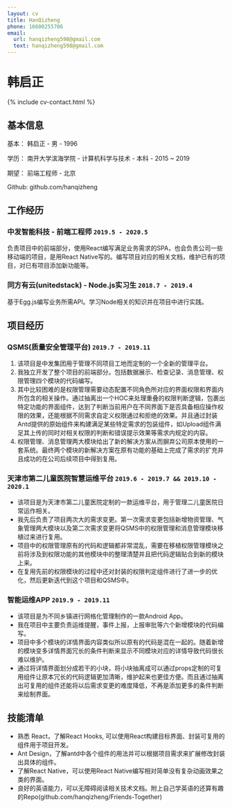 ```yaml
---
layout: cv
title: HanQizheng
phone: 16600255706
email:
  url: hanqizheng598@gmail.com
  text: hanqizheng598@gmail.com
---
```


# 韩启正

<!--
include contact information from the front matter
Supported arguments:
    - homepage: url, text
    - phone
    - email
-->

{% include cv-contact.html %}

## 基本信息
基本： 韩启正 - 男 - 1996

学历： 南开大学滨海学院 - 计算机科学与技术 - 本科 - 2015 ~ 2019

期望： 前端工程师 - 北京

Github: github.com/hanqizheng

## 工作经历

### **中发智能科技 - 前端工程师** `2019.5 - 2020.5`

负责项目中的前端部分，使用React编写满足业务需求的SPA，也会负责公司一些移动端的项目，是用React Native写的。编写项目对应的相关文档，维护已有的项目，对已有项目添加新功能等。

### **同方有云(unitedstack)** - Node.js**实习生** `2018.7 - 2019.4`

基于Egg.js编写业务所需API。学习Node相关的知识并在项目中进行实践。

## 项目经历

### **QSMS(质量安全管理平台)** `2019.7 - 2019.11`


  1. 该项目是中发集团用于管理不同项目工地而定制的一个全新的管理平台。<br>
  2. 我独立开发了整个项目的前端部分。包括数据展示、检查记录、消息管理、权限管理四个模块的代码编写。<br>
  3. 其中比较困难的是权限管理需要动态配置不同角色所对应的界面权限和界面内所包含的相关操作。通过抽离出一个HOC来处理重叠的权限判断逻辑，包裹出特定功能的界面组件，达到了判断当前用户在不同界面下是否具备相应操作权限的效果，还能根据不同需求自定义权限通过和拒绝的效果。并且通过封装Antd提供的原始组件来构建满足某些特定需求的包装组件，如Upload组件满足其上传的同时对相关权限的判断和错误提示效果等需求内规定的内容。<br>
  4. 权限管理、消息管理两大模块给出了新的解决方案从而摒弃公司原本使用的一套系统。最终两个模块的新解决方案在原有功能的基础上完成了需求的扩充并且成功的在公司后续项目中得到复用。<br>


### **天津市第二儿童医院智慧运维平台** `2019.6 - 2019.7 && 2019.10 - 2020.1`

- 该项目是为天津市第二儿童医院定制的一款运维平台，用于管理二儿童医院日常运作相关。<br>
- 我先后负责了项目两次大的需求变更。第一次需求变更包括新增物资管理、气象管理两大模块以及第二次需求变更将QSMS中的权限管理和消息管理模块移植过来进行复用。<br>
- 项目中的权限管理原有的代码和逻辑都非常混乱，需要在移植权限管理模块之前将涉及到权限功能的其他模块中的整理清楚并且把代码逻辑贴合到新的模块上来。<br>
- 在复用先前的权限模块的过程中还对封装的权限判定组件进行了进一步的优化，然后更新迭代到这个项目和QSMS中。<br>


### **智能运维APP** `2019.9 - 2019.11`

- 该项目是为不同乡镇进行网格化管理制作的一款Android App。<br>
- 我在项目中主要负责运维提醒，事件上报，上报审批等六个新增模块的代码编写。<br>
- 项目中多个模块的详情界面内容类似所以原有的代码是混在一起的。随着新增的模块变多详情界面冗长的条件判断来显示不同模块对应的详情导致代码很长难以维护。<br>
- 通过将详情界面划分成若干的小块，将小块抽离成可以通过props定制的可复用组件让原本冗长的代码逻辑更加清晰，维护起来也更佳方便。而且通过抽离出可复用的组件还能将以后需求变更的难度降低，不再是添加更多的条件判断来绘制界面。<br>

## 技能清单

- 熟悉 React，了解React Hooks, 可以使用React构建目标界面、封装可复用的组件用于项目开发。<br> 
-  Ant Design，了解antd中各个组件的用法并可以根据项目需求来扩展修改封装出具体的组件。<br>
- 了解React Native，可以使用React Native编写相对简单没有复杂动画效果之类的界面。<br>
- 良好的英语能力，可以无障碍阅读相关技术文档。附上自己学英语的还算有趣的Repo(github.com/hanqizheng/Friends-Together)<br>

<!-- ### Footer

Last updated: June 2020 -->
